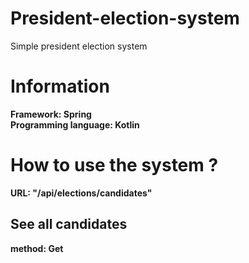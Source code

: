 # President-election-system
Simple president election system

# Information
**Framework: Spring**  
**Programming language: Kotlin**  

# How to use the system ? 
**URL: "/api/elections/candidates"**

## See all candidates

**method: Get**


